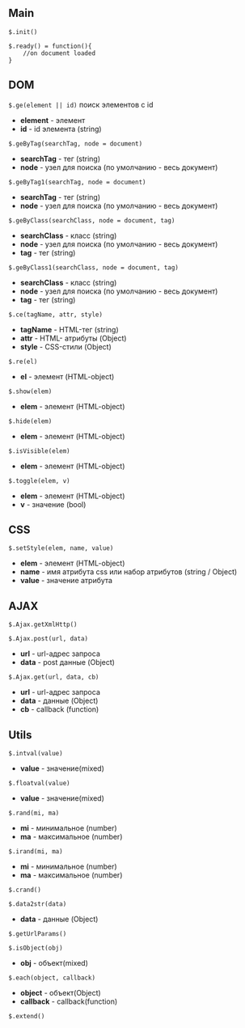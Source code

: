 ## Main
`$.init()`

    $.ready() = function(){
        //on document loaded
    }
## DOM
`$.ge(element || id)` поиск элементов с id
* **element** - элемент
* **id** - id элемента (string)

`$.geByTag(searchTag, node = document)`
* **searchTag** - тег (string)
* **node** - узел для поиска (по умолчанию - весь документ)

`$.geByTag1(searchTag, node = document)`
* **searchTag** - тег (string)
* **node** - узел для поиска (по умолчанию - весь документ)

`$.geByClass(searchClass, node = document, tag)`
* **searchClass** - класс (string)
* **node** - узел для поиска (по умолчанию - весь документ) 
* **tag** - тег (string)

`$.geByClass1(searchClass, node = document, tag)`
* **searchClass** - класс (string)
* **node** - узел для поиска (по умолчанию - весь документ)
* **tag** - тег (string)

`$.ce(tagName, attr, style)`
* **tagName** - HTML-тег (string)
* **attr** - HTML- атрибуты (Object)
* **style** - CSS-стили (Object)

`$.re(el)`
* **el** - элемент (HTML-object)

`$.show(elem)`
* **elem** - элемент (HTML-object)

`$.hide(elem)`
* **elem** - элемент (HTML-object)

`$.isVisible(elem)`
* **elem** - элемент (HTML-object)

`$.toggle(elem, v)`
* **elem** - элемент (HTML-object)
* **v** - значение (bool)

## CSS
`$.setStyle(elem, name, value)`
* **elem** - элемент (HTML-object)
* **name** - имя атрибута css или набор атрибутов (string / Object)
* **value** - значение атрибута

## AJAX
`$.Ajax.getXmlHttp()`

`$.Ajax.post(url, data)`
* **url** - url-адрес запроса
* **data** - post данные (Object)

`$.Ajax.get(url, data, cb)`
* **url** - url-адрес запроса
* **data** - данные (Object)
* **cb** - callback (function)

## Utils
`$.intval(value)`
* **value** - значение(mixed)

`$.floatval(value)`
* **value** - значение(mixed)

`$.rand(mi, ma)`
* **mi** - минимальное (number)
* **ma** - максимальное (number)

`$.irand(mi, ma)`
* **mi** - минимальное (number)
* **ma** - максимальное (number)

`$.crand()`

`$.data2str(data)`
* **data** - данные (Object)

`$.getUrlParams()`

`$.isObject(obj)`
* **obj** - объект(mixed)

`$.each(object, callback)`
* **object** - объект(Object)
* **callback** - callback(function)

`$.extend()`
